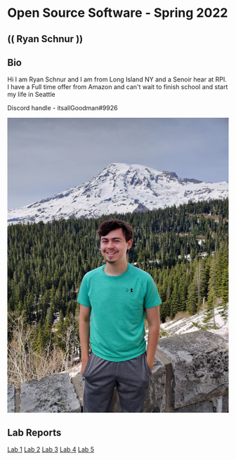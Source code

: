 # Open Source Software - Spring 2022
## (( Ryan Schnur ))

## Bio
Hi I am Ryan Schnur and I am from Long Island NY and a Senoir hear at RPI. I have a Full time offer from Amazon and can't wait to finish school and start my life in Seattle

Discord handle - itsallGoodman#9926

![it's me](me.jpg "Me on Mt Rainier")

## Lab Reports
[Lab 1](labs/lab-01/report.md)
[Lab 2](labs/lab-02/report.md)
[Lab 3](labs/lab-03/report.md)
[Lab 4](labs/lab-04/report.md)
[Lab 5](labs/lab-05/report.md)